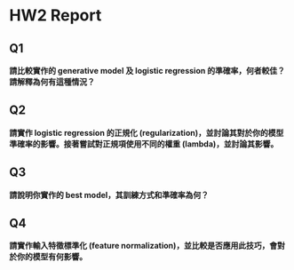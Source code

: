 # HW2 Report

## Q1

**請比較實作的 generative model 及 logistic regression 的準確率，何者較佳？ 請解釋為何有這種情況？**

## Q2

**請實作 logistic regression 的正規化 (regularization)，並討論其對於你的模型準確率的影響。接著嘗試對正規項使用不同的權重 (lambda)，並討論其影響。**

## Q3

**請說明你實作的 best model，其訓練方式和準確率為何？**

## Q4

**請實作輸入特徵標準化 (feature normalization)，並比較是否應用此技巧，會對於你的模型有何影響。**
